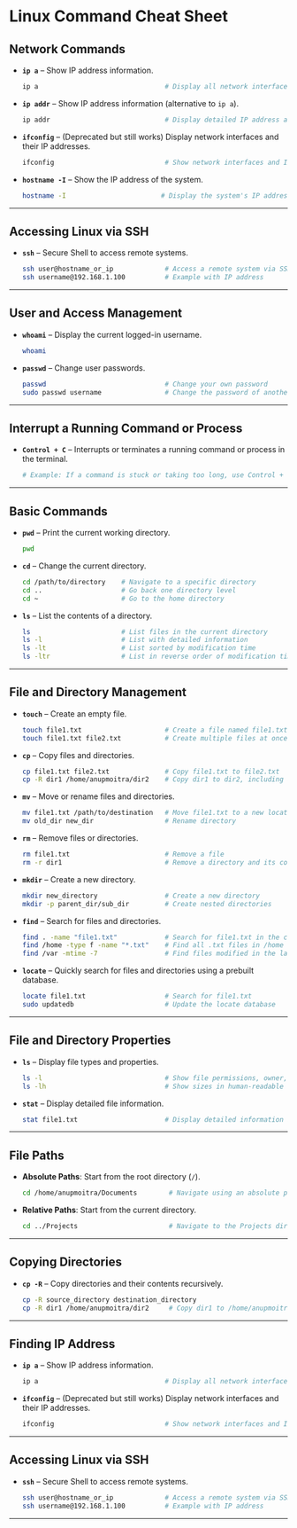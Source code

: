 # **Linux Command Cheat Sheet**  

## **Network Commands**

- **`ip a`** – Show IP address information.  
  ```bash  
  ip a                                # Display all network interfaces and their IP addresses  
  ```

- **`ip addr`** – Show IP address information (alternative to `ip a`).  
  ```bash  
  ip addr                             # Display detailed IP address and network interface information  
  ```

- **`ifconfig`** – (Deprecated but still works) Display network interfaces and their IP addresses.  
  ```bash  
  ifconfig                            # Show network interfaces and IP details  
  ```

- **`hostname -I`** – Show the IP address of the system.  
  ```bash  
  hostname -I                        # Display the system's IP address  
  ```

---

## **Accessing Linux via SSH**

- **`ssh`** – Secure Shell to access remote systems.  
  ```bash  
  ssh user@hostname_or_ip             # Access a remote system via SSH (replace 'user' and 'hostname_or_ip')  
  ssh username@192.168.1.100          # Example with IP address  
  ```

---

## **User and Access Management**

- **`whoami`** – Display the current logged-in username.  
  ```bash  
  whoami  
  ```  

- **`passwd`** – Change user passwords.  
  ```bash  
  passwd                              # Change your own password  
  sudo passwd username                # Change the password of another user (requires sudo)  
  ```

---

## **Interrupt a Running Command or Process**

- **`Control + C`** – Interrupts or terminates a running command or process in the terminal.  
  ```bash  
  # Example: If a command is stuck or taking too long, use Control + C to stop it.
  ```

---

## **Basic Commands**  

- **`pwd`** – Print the current working directory.  
  ```bash  
  pwd  
  ```  

- **`cd`** – Change the current directory.  
  ```bash  
  cd /path/to/directory    # Navigate to a specific directory  
  cd ..                    # Go back one directory level  
  cd ~                     # Go to the home directory  
  ```  

- **`ls`** – List the contents of a directory.  
  ```bash  
  ls                       # List files in the current directory  
  ls -l                    # List with detailed information  
  ls -lt                   # List sorted by modification time  
  ls -ltr                  # List in reverse order of modification time  
  ```  

---

## **File and Directory Management**  

- **`touch`** – Create an empty file.  
  ```bash  
  touch file1.txt                     # Create a file named file1.txt  
  touch file1.txt file2.txt           # Create multiple files at once  
  ```  

- **`cp`** – Copy files and directories.  
  ```bash  
  cp file1.txt file2.txt              # Copy file1.txt to file2.txt  
  cp -R dir1 /home/anupmoitra/dir2    # Copy dir1 to dir2, including all subdirectories and files  
  ```  

- **`mv`** – Move or rename files and directories.  
  ```bash  
  mv file1.txt /path/to/destination   # Move file1.txt to a new location  
  mv old_dir new_dir                  # Rename directory  
  ```  

- **`rm`** – Remove files or directories.  
  ```bash  
  rm file1.txt                        # Remove a file  
  rm -r dir1                          # Remove a directory and its contents  
  ```  

- **`mkdir`** – Create a new directory.  
  ```bash  
  mkdir new_directory                 # Create a new directory  
  mkdir -p parent_dir/sub_dir         # Create nested directories  
  ```  

- **`find`** – Search for files and directories.  
  ```bash  
  find . -name "file1.txt"            # Search for file1.txt in the current directory  
  find /home -type f -name "*.txt"    # Find all .txt files in /home  
  find /var -mtime -7                 # Find files modified in the last 7 days  
  ```  

- **`locate`** – Quickly search for files and directories using a prebuilt database.  
  ```bash  
  locate file1.txt                    # Search for file1.txt  
  sudo updatedb                       # Update the locate database  
  ```  

---

## **File and Directory Properties**  

- **`ls`** – Display file types and properties.  
  ```bash  
  ls -l                               # Show file permissions, owner, group, and size  
  ls -lh                              # Show sizes in human-readable format  
  ```  

- **`stat`** – Display detailed file information.  
  ```bash  
  stat file1.txt                      # Display detailed information about file1.txt  
  ```  

---

## **File Paths**  

- **Absolute Paths**: Start from the root directory (`/`).  
  ```bash  
  cd /home/anupmoitra/Documents        # Navigate using an absolute path  
  ```  

- **Relative Paths**: Start from the current directory.  
  ```bash  
  cd ../Projects                       # Navigate to the Projects directory in the parent directory  
  ```  

---

## **Copying Directories**  

- **`cp -R`** – Copy directories and their contents recursively.  
  ```bash  
  cp -R source_directory destination_directory  
  cp -R dir1 /home/anupmoitra/dir2     # Copy dir1 to /home/anupmoitra/dir2  
  ```  

---

## **Finding IP Address**  

- **`ip a`** – Show IP address information.  
  ```bash  
  ip a                                # Display all network interfaces and their IP addresses  
  ```

- **`ifconfig`** – (Deprecated but still works) Display network interfaces and their IP addresses.  
  ```bash  
  ifconfig                            # Show network interfaces and IP details  
  ```

---

## **Accessing Linux via SSH**  

- **`ssh`** – Secure Shell to access remote systems.  
  ```bash  
  ssh user@hostname_or_ip             # Access a remote system via SSH (replace 'user' and 'hostname_or_ip')  
  ssh username@192.168.1.100          # Example with IP address  
  ```

---
